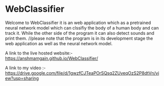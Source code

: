 # WebClassifier
Welcome to WebClassifier it is an web application which as a pretrained neural network model which can clssifiy the body of a human body and can track it. 
While the other side of the program it can also detect sounds and print them.
//please note that the program is in its development stage the web application as well as the neural network model.


A link to the live hosted website:- https://anshmamgain.github.io/WebClassifier/


A link to my video :- https://drive.google.com/file/d/1gwzfCJTeaPOrSQsq2ZUveqOzS2P8dtVn/view?usp=sharing
